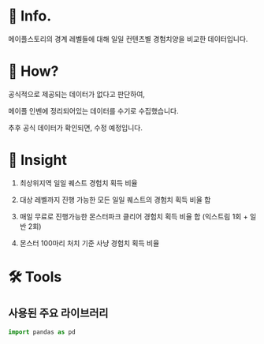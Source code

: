 # 📌 Info.
메이플스토리의 경계 레벨들에 대해 일일 컨텐츠별 경험치양을 비교한 데이터입니다.

# 🧐 How?
공식적으로 제공되는 데이터가 없다고 판단하여,

메이플 인벤에 정리되어있는 데이터를 수기로 수집했습니다.

추후 공식 데이터가 확인되면, 수정 예정입니다.

# 📝 Insight
1. 최상위지역 일일 퀘스트 경험치 획득 비율

2. 대상 레벨까지 진행 가능한 모든 일일 퀘스트의 경험치 획득 비율 합

3. 매일 무료로 진행가능한 몬스터파크 클리어 경험치 획득 비율 합 (익스트림 1회 + 일반 2회)

4. 몬스터 100마리 처치 기준 사냥 경험치 획득 비율

# 🛠️ Tools
## 사용된 주요 라이브러리

```python
import pandas as pd
```
